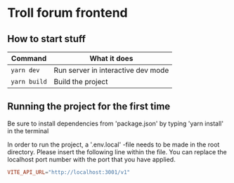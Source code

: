 # Troll forum frontend

## How to start stuff

| Command      | What it does                       |
|--------------|------------------------------------|
| `yarn dev`   | Run server in interactive dev mode |
| `yarn build` | Build the project                  |

## Running the project for the first time
Be sure to install dependencies from 'package.json' by typing 'yarn install' in the terminal

In order to run the project, a '.env.local' -file needs to be made in the root directory. Please insert the following line within the file. You can replace the localhost port number with the port that you have applied.

```conf
VITE_API_URL="http://localhost:3001/v1"
```